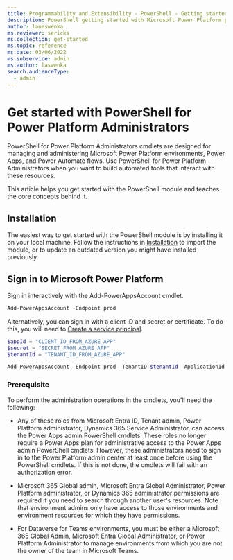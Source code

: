 ```yaml
---
title: Programmability and Extensibility - PowerShell - Getting started | Microsoft Docs
description: PowerShell getting started with Microsoft Power Platform programmability tools.
author: laneswenka
ms.reviewer: sericks
ms.collection: get-started
ms.topic: reference
ms.date: 03/06/2022
ms.subservice: admin
ms.author: laswenka
search.audienceType: 
  - admin
---
```


# Get started with PowerShell for Power Platform Administrators
PowerShell for Power Platform Administrators cmdlets are designed for managing and administering Microsoft Power Platform environments, Power Apps, and Power Automate flows. Use PowerShell for Power Platform Administrators when you want to build automated tools that interact with these resources. 

This article helps you get started with the PowerShell module and teaches the core concepts behind it.

## Installation
The easiest way to get started with the PowerShell module is by installing it on your local machine. Follow the instructions in [Installation](powershell-installation.md) to import the module, or to update an outdated version you might have installed previously.

## Sign in to Microsoft Power Platform
Sign in interactively with the Add-PowerAppsAccount cmdlet. 

```PowerShell
Add-PowerAppsAccount -Endpoint prod
```

Alternatively, you can sign in with a client ID and secret or certificate.  To do this, you will need to [Create a service principal](powershell-create-service-principal.md).

```PowerShell
$appId = "CLIENT_ID_FROM_AZURE_APP"
$secret = "SECRET_FROM_AZURE_APP"
$tenantId = "TENANT_ID_FROM_AZURE_APP"

Add-PowerAppsAccount -Endpoint prod -TenantID $tenantId -ApplicationId $appId -ClientSecret $secret -Verbose
```

### Prerequisite
To perform the administration operations in the cmdlets, you'll need the following:

- Any of these roles from Microsoft Entra ID, Tenant admin, Power Platform administrator, Dynamics 365 Service Administrator, can access the Power Apps admin PowerShell cmdlets. These roles no longer require a Power Apps plan for administrative access to the Power Apps admin PowerShell cmdlets. However, these administrators need to sign in to the Power Platform admin center at least once before using the PowerShell cmdlets. If this is not done, the cmdlets will fail with an authorization error.

- Microsoft 365 Global admin, Microsoft Entra Global Administrator, Power Platform administrator, or Dynamics 365 administrator permissions are required if you need to search through another user's resources. Note that environment admins only have access to those environments and environment resources for which they have permissions.

- For Dataverse for Teams environments, you must be either a Microsoft 365 Global Admin, Microsoft Entra Global Administrator, or Power Platform Administrator to manage environments from which you are not the owner of the team in Microsoft Teams.